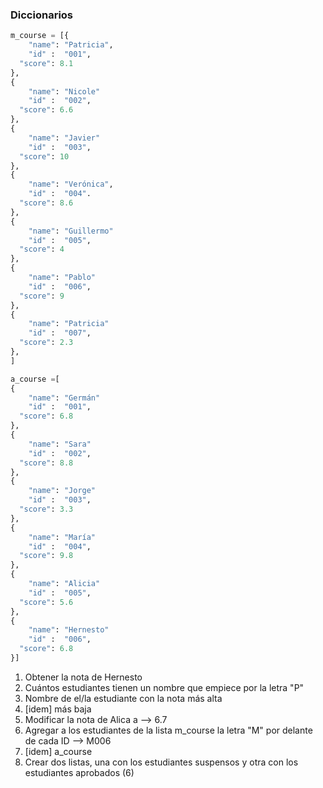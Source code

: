 ### Diccionarios

```python
m_course = [{
	"name": "Patricia",
	"id" :  "001",
  "score": 8.1
},
{
	"name": "Nicole"
	"id" :  "002",
  "score": 6.6
},
{
	"name": "Javier"
	"id" :  "003",
  "score": 10
},
{
	"name": "Verónica",
	"id" :  "004".
  "score": 8.6
},
{
	"name": "Guillermo"
	"id" :  "005",
  "score": 4
},
{
	"name": "Pablo"
	"id" :  "006",
  "score": 9
},
{
	"name": "Patricia"
	"id" :  "007",
  "score": 2.3
},
]

a_course =[
{
	"name": "Germán"
	"id" :  "001",
  "score": 6.8
},
{
	"name": "Sara"
	"id" :  "002",
  "score": 8.8
},
{
	"name": "Jorge"
	"id" :  "003",
  "score": 3.3
},
{
	"name": "María"
	"id" :  "004",
  "score": 9.8
},
{
	"name": "Alicia"
	"id" :  "005",
  "score": 5.6
},
{
	"name": "Hernesto"
	"id" :  "006",
  "score": 6.8
}]

```

1. Obtener la nota de Hernesto
2. Cuántos estudiantes tienen un nombre que empiece por la letra "P"
3. Nombre de el/la estudiante con la nota más alta
4. [idem] más baja
5. Modificar la nota de Alica a --> 6.7
6. Agregar a los estudiantes de la lista m_course la letra "M" por delante de cada ID --> M006
7. [idem] a_course
8. Crear dos listas, una con los estudiantes suspensos y otra con los estudiantes aprobados (6) 
